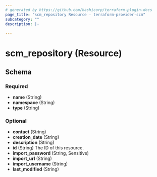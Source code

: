 ```yaml
---
# generated by https://github.com/hashicorp/terraform-plugin-docs
page_title: "scm_repository Resource - terraform-provider-scm"
subcategory: ""
description: |-
  
---
```


# scm_repository (Resource)





<!-- schema generated by tfplugindocs -->
## Schema

### Required

- **name** (String)
- **namespace** (String)
- **type** (String)

### Optional

- **contact** (String)
- **creation_date** (String)
- **description** (String)
- **id** (String) The ID of this resource.
- **import_password** (String, Sensitive)
- **import_url** (String)
- **import_username** (String)
- **last_modified** (String)



